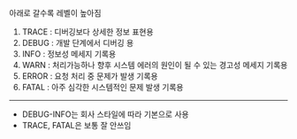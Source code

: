 아래로 갈수록 레벨이 높아짐

1. TRACE : 디버깅보다 상세한 정보 표현용  
2. DEBUG : 개발 단계에서 디버깅 용  
3. INFO  : 정보성 메세지 기록용  
4. WARN  : 처리가능하나 향후 시스템 에러의 원인이 될 수 있는 경고성 메세지 기록용  
5. ERROR : 요청 처리 중 문제가 발생 기록용  
6. FATAL : 아주 심각한 시스템적인 문제 발생 기록용
---
- DEBUG-INFO는 회사 스타일에 따라 기본으로 사용
- TRACE, FATAL은 보통 잘 안쓰임